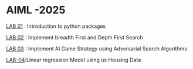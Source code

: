 # AIML -2025
[LAB 01](https://github.com/keerthana-24-dharmaram/AIML-2025/blob/main/Lab01_AIML.ipynb) : Introduction to python packages

[LAB 02](https://github.com/keerthana-24-dharmaram/AIML-2025/blob/main/Lab_02.ipynb) : Implement breadth  First and Depth First Search

[LAB 03](https://github.com/keerthana-24-dharmaram/AIML-2025/blob/main/LAB_03.ipynb) : Implement AI Game Strategy using Adversarial Search Algorithms

[LAB-04](https://github.com/keerthana-24-dharmaram/AIML-2025/blob/main/LAB_04.ipynb):Linear regression Model using us Housing Data
